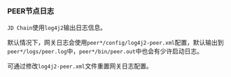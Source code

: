 ### PEER节点日志

`JD Chain`使用`log4j2`输出日志信息。

默认情况下，网关日志会使用`peer*/config/log4j2-peer.xml`配置，默认输出到`peer*/logs/peer.log`中，`peer*/bin/peer.out`中也会有少许启动日志。

可通过修改`log4j2-peer.xml`文件重置网关日志配置。